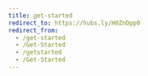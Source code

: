 ```yaml
---
title: get-started
redirect_to: https://hubs.ly/H0ZnDpp0
redirect_from:
  - /get-started
  - /Get-Started
  - /getstarted
  - /Get-Started
---
```

